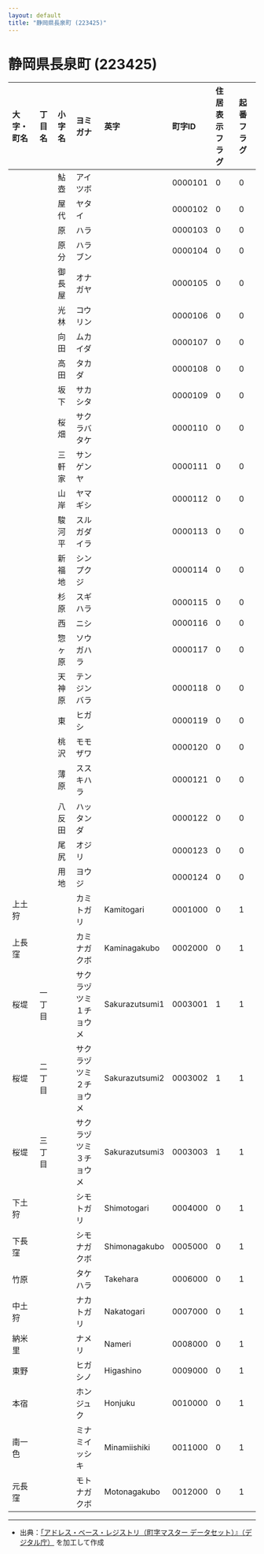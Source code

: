 ```yaml
---
layout: default
title: "静岡県長泉町 (223425)"
---
```


# 静岡県長泉町 (223425)

| 大字・町名 | 丁目名 | 小字名 | ヨミガナ | 英字 | 町字ID | 住居表示フラグ | 起番フラグ |
|:---|:---|:---|:---|:---|:---|:---|:---|
|  |  | 鮎壺 | アイツボ |  | 0000101 | 0 | 0 |
|  |  | 屋代 | ヤタイ |  | 0000102 | 0 | 0 |
|  |  | 原 | ハラ |  | 0000103 | 0 | 0 |
|  |  | 原分 | ハラブン |  | 0000104 | 0 | 0 |
|  |  | 御長屋 | オナガヤ |  | 0000105 | 0 | 0 |
|  |  | 光林 | コウリン |  | 0000106 | 0 | 0 |
|  |  | 向田 | ムカイダ |  | 0000107 | 0 | 0 |
|  |  | 高田 | タカダ |  | 0000108 | 0 | 0 |
|  |  | 坂下 | サカシタ |  | 0000109 | 0 | 0 |
|  |  | 桜畑 | サクラバタケ |  | 0000110 | 0 | 0 |
|  |  | 三軒家 | サンゲンヤ |  | 0000111 | 0 | 0 |
|  |  | 山岸 | ヤマギシ |  | 0000112 | 0 | 0 |
|  |  | 駿河平 | スルガダイラ |  | 0000113 | 0 | 0 |
|  |  | 新福地 | シンプクジ |  | 0000114 | 0 | 0 |
|  |  | 杉原 | スギハラ |  | 0000115 | 0 | 0 |
|  |  | 西 | ニシ |  | 0000116 | 0 | 0 |
|  |  | 惣ヶ原 | ソウガハラ |  | 0000117 | 0 | 0 |
|  |  | 天神原 | テンジンバラ |  | 0000118 | 0 | 0 |
|  |  | 東 | ヒガシ |  | 0000119 | 0 | 0 |
|  |  | 桃沢 | モモザワ |  | 0000120 | 0 | 0 |
|  |  | 薄原 | ススキハラ |  | 0000121 | 0 | 0 |
|  |  | 八反田 | ハッタンダ |  | 0000122 | 0 | 0 |
|  |  | 尾尻 | オジリ |  | 0000123 | 0 | 0 |
|  |  | 用地 | ヨウジ |  | 0000124 | 0 | 0 |
| 上土狩 |  |  | カミトガリ | Kamitogari | 0001000 | 0 | 1 |
| 上長窪 |  |  | カミナガクボ | Kaminagakubo | 0002000 | 0 | 1 |
| 桜堤 | 一丁目 |  | サクラヅツミ１チョウメ | Sakurazutsumi1 | 0003001 | 1 | 1 |
| 桜堤 | 二丁目 |  | サクラヅツミ２チョウメ | Sakurazutsumi2 | 0003002 | 1 | 1 |
| 桜堤 | 三丁目 |  | サクラヅツミ３チョウメ | Sakurazutsumi3 | 0003003 | 1 | 1 |
| 下土狩 |  |  | シモトガリ | Shimotogari | 0004000 | 0 | 1 |
| 下長窪 |  |  | シモナガクボ | Shimonagakubo | 0005000 | 0 | 1 |
| 竹原 |  |  | タケハラ | Takehara | 0006000 | 0 | 1 |
| 中土狩 |  |  | ナカトガリ | Nakatogari | 0007000 | 0 | 1 |
| 納米里 |  |  | ナメリ | Nameri | 0008000 | 0 | 1 |
| 東野 |  |  | ヒガシノ | Higashino | 0009000 | 0 | 1 |
| 本宿 |  |  | ホンジュク | Honjuku | 0010000 | 0 | 1 |
| 南一色 |  |  | ミナミイッシキ | Minamiishiki | 0011000 | 0 | 1 |
| 元長窪 |  |  | モトナガクボ | Motonagakubo | 0012000 | 0 | 1 |

---

- 出典：[「アドレス・ベース・レジストリ（町字マスター データセット）』（デジタル庁）](https://www.digital.go.jp/policies/base_registry_address/) を加工して作成